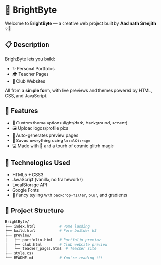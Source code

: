 # 🌟 BrightByte

Welcome to **BrightByte** — a creative web project built by **Aadinath Sreejith** 💡🚀

## 📋 Description

BrightByte lets you build:

- ✨ Personal Portfolios
- 🎓 Teacher Pages
- 🧪 Club Websites

All from a **simple form**, with live previews and themes powered by HTML, CSS, and JavaScript.

## 🎨 Features

- 🔧 Custom theme options (light/dark, background, accent)
- 🖼️ Upload logos/profile pics
- 📁 Auto-generates preview pages
- 💾 Saves everything using `localStorage`
- 💻 Made with 💙 and a touch of cosmic glitch magic

## 🚀 Technologies Used

- HTML5 + CSS3
- JavaScript (vanilla, no frameworks)
- LocalStorage API
- Google Fonts
- 🎨 Fancy styling with `backdrop-filter`, `blur`, and gradients

## 📂 Project Structure

```bash
BrightByte/
├── index.html           # Home landing
├── build.html           # Form builder UI
├── preview/
│   ├── portfolio.html   # Portfolio preview
│   ├── club.html        # Club website preview
│   └── teacher_pages.html  # Teacher site
├── style.css
└── README.md            # You're reading it!
